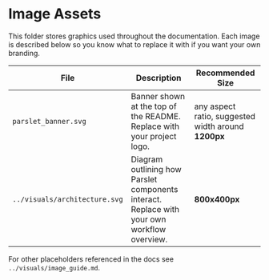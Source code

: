# Image Assets

This folder stores graphics used throughout the documentation.
Each image is described below so you know what to replace it with
if you want your own branding.

| File | Description | Recommended Size |
|------|-------------|------------------|
| `parslet_banner.svg` | Banner shown at the top of the README. Replace with your project logo. | any aspect ratio, suggested width around **1200px** |
| `../visuals/architecture.svg` | Diagram outlining how Parslet components interact. Replace with your own workflow overview. | **800x400px** |

For other placeholders referenced in the docs see `../visuals/image_guide.md`.

